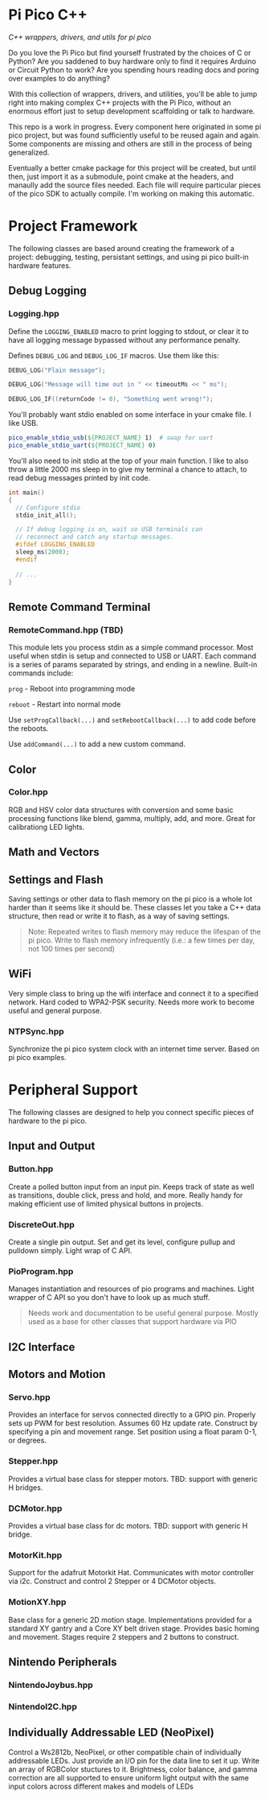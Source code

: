 # Pi Pico C++
*C++ wrappers, drivers, and utils for pi pico*

Do you love the Pi Pico but find yourself frustrated by the choices of C or Python? Are you saddened to buy hardware only to find it requires Arduino or Circuit Python to work? Are you spending hours reading docs and poring over examples to do anything?

With this collection of wrappers, drivers, and utilities, you'll be able to jump right into making complex C++ projects with the Pi Pico, without an enormous effort just to setup development scaffolding or talk to hardware.

This repo is a work in progress. Every component here originated in some pi pico project, but was found sufficiently useful to be reused again and again. Some components are missing and others are still in the process of being generalized. 

Eventually a better cmake package for this project will be created, but until then, just import it as a submodule, point cmake at the headers, and manaully add the source files needed. Each file will require particular pieces of the pico SDK to actually compile. I'm working on making this automatic.

# Project Framework

The following classes are based around creating the framework of a project: debugging, testing, persistant settings, and using pi pico built-in hardware features.

## Debug Logging
### Logging.hpp
Define the `LOGGING_ENABLED` macro to print logging to stdout, or clear it to have all logging message bypassed without any performance penalty.

Defines `DEBUG_LOG` and `DEBUG_LOG_IF` macros. Use them like this:

```c++
DEBUG_LOG("Plain message");

DEBUG_LOG("Message will time out in " << timeoutMs << " ms");

DEBUG_LOG_IF((returnCode != 0), "Something went wrong!");
```

You'll probably want stdio enabled on some interface in your cmake file. I like USB.

```cmake
pico_enable_stdio_usb(${PROJECT_NAME} 1)  # swap for uart
pico_enable_stdio_uart(${PROJECT_NAME} 0)
```

You'll also need to init stdio at the top of your main function. I like to also throw a little 2000 ms sleep in to give my terminal a chance to attach, to read debug messages printed by init code.

```c++
int main()
{
  // Configure stdio
  stdio_init_all();

  // If debug logging is on, wait so USB terminals can
  // reconnect and catch any startup messages.
  #ifdef LOGGING_ENABLED
  sleep_ms(2000);
  #endif
  
  // ...
}
```

## Remote Command Terminal
### RemoteCommand.hpp (TBD)
This module lets you process stdin as a simple command processor. Most useful when stdin is setup and connected to USB or UART. Each command is a series of params separated by strings, and ending in a newline. Built-in commands include:

`prog` - Reboot into programming mode

`reboot` - Restart into normal mode

Use `setProgCallback(...)` and `setRebootCallback(...)` to add code before the reboots.

Use `addCommand(...)` to add a new custom command.

## Color
### Color.hpp
RGB and HSV color data structures with conversion and some basic processing functions like blend, gamma, multiply, add, and more. Great for calibrationg LED lights.

## Math and Vectors

## Settings and Flash
Saving settings or other data to flash memory on the pi pico is a whole lot harder than it seems like it should be. These classes let you take a C++ data structure, then read or write it to flash, as a way of saving settings.

> Note: Repeated writes to flash memory may reduce the lifespan of the pi pico. Write to flash memory infrequently (i.e.: a few times per day, not 100 times per second)

## WiFi
Very simple class to bring up the wifi interface and connect it to a specified network. Hard coded to WPA2-PSK security. Needs more work to become useful and general purpose.

### NTPSync.hpp
Synchronize the pi pico system clock with an internet time server. Based on pi pico examples.

# Peripheral Support

The following classes are designed to help you connect specific pieces of hardware to the pi pico.

## Input and Output
### Button.hpp
Create a polled button input from an input pin. Keeps track of state as well as transitions, double click, press and hold, and more. Really handy for making efficient use of limited physical buttons in projects.

### DiscreteOut.hpp
Create a single pin output. Set and get its level, configure pullup and pulldown simply. Light wrap of C API.

### PioProgram.hpp
Manages instantiation and resources of pio programs and machines. Light wrapper of C API so you don't have to look up as much stuff.

> Needs work and documentation to be useful general purpose. Mostly used as a base for other classes that support hardware via PIO

## I2C Interface

## Motors and Motion
### Servo.hpp
Provides an interface for servos connected directly to a GPIO pin. Properly sets up PWM for best resolution. Assumes 60 Hz update rate. Construct by specifying a pin and movement range. Set position using a float param 0-1, or degrees.
### Stepper.hpp
Provides a virtual base class for stepper motors. TBD: support with generic H bridges.
### DCMotor.hpp
Provides a virtual base class for dc motors. TBD: support with generic H bridge.
### MotorKit.hpp
Support for the adafruit Motorkit Hat. Communicates with motor controller via i2c. Construct and control 2 Stepper or 4 DCMotor objects.
### MotionXY.hpp
Base class for a generic 2D motion stage. Implementations provided for a standard XY gantry and a Core XY belt driven stage. Provides basic homing and movement. Stages require 2 steppers and 2 buttons to construct.

## Nintendo Peripherals
### NintendoJoybus.hpp
### NintendoI2C.hpp

## Individually Addressable LED (NeoPixel)
Control a Ws2812b, NeoPixel, or other compatible chain of individually addressable LEDs. Just provide an I/O pin for the data line to set it up. Write an array of RGBColor stuctures to it. Brightness, color balance, and gamma correction are all supported to ensure uniform light output with the same input colors across different makes and models of LEDs

